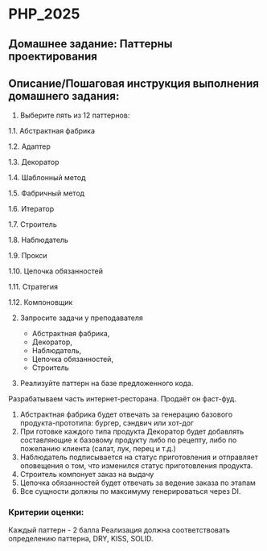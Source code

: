 # PHP_2025

## Домашнее задание: Паттерны проектирования

## Описание/Пошаговая инструкция выполнения домашнего задания:

1. Выберите пять из 12 паттернов:

1.1. Абстрактная фабрика

1.2. Адаптер

1.3. Декоратор

1.4. Шаблонный метод

1.5. Фабричный метод

1.6. Итератор

1.7. Строитель

1.8. Наблюдатель

1.9. Прокси

1.10. Цепочка обязанностей

1.11. Стратегия

1.12. Компоновщик


2. Запросите задачи у преподавателя
   * Абстрактная фабрика, 
   * Декоратор,
   * Наблюдатель, 
   * Цепочка обязанностей, 
   * Строитель


3. Реализуйте паттерн на базе предложенного кода.

Разрабатываем часть интернет-ресторана. Продаёт он фаст-фуд.

1. Абстрактная фабрика будет отвечать за генерацию базового продукта-прототипа: бургер, сэндвич или хот-дог
2. При готовке каждого типа продукта Декоратор будет добавлять составляющие к базовому продукту либо по рецепту, либо по пожеланию клиента (салат, лук, перец и т.д.)
3. Наблюдатель подписывается на статус приготовления и отправляет оповещения о том, что изменился статус приготовления продукта.
4. Строитель компонует заказ на выдачу
5. Цепочка обязанностей будет отвечать за ведение заказа по этапам
6. Все сущности должны по максимуму генерироваться через DI.

### Критерии оценки:

Каждый паттерн - 2 балла
Реализация должна соответствовать определению паттерна, DRY, KISS, SOLID.
